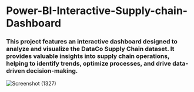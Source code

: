 <h1> Power-BI-Interactive-Supply-chain-Dashboard </h1>
<h3>This project features an interactive dashboard designed to analyze and visualize the DataCo Supply Chain dataset. It provides valuable insights into supply chain operations, helping to identify trends, optimize processes, and drive data-driven decision-making.</h3>



![Screenshot (1327)](https://github.com/Priy-Sharma/Power-BI-Interactive-Supply-chain-Dashboard/assets/161149109/65e96fcd-421b-4942-a7db-4235cc8ffa67)
